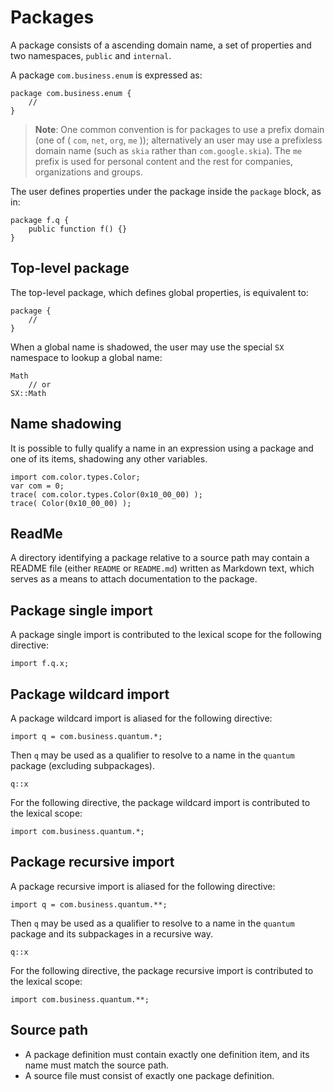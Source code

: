 # Packages

A package consists of a ascending domain name, a set of properties and two namespaces, `public` and `internal`.

A package `com.business.enum` is expressed as:

```
package com.business.enum {
    //
}
```

> **Note**: One common convention is for packages to use a prefix domain (one of ( `com`, `net`, `org`, `me` )); alternatively an user may use a prefixless domain name (such as `skia` rather than `com.google.skia`). The `me` prefix is used for personal content and the rest for companies, organizations and groups.

The user defines properties under the package inside the `package` block, as in:

```
package f.q {
    public function f() {}
}
```

## Top-level package

The top-level package, which defines global properties, is equivalent to:

```
package {
    //
}
```

When a global name is shadowed, the user may use the special `SX` namespace to lookup a global name:

```
Math
    // or
SX::Math
```

## Name shadowing

It is possible to fully qualify a name in an expression using a package and one of its items, shadowing any other variables.

```
import com.color.types.Color;
var com = 0;
trace( com.color.types.Color(0x10_00_00) );
trace( Color(0x10_00_00) );
```

## ReadMe

A directory identifying a package relative to a source path may contain a README file (either `README` or `README.md`) written as Markdown text, which serves as a means to attach documentation to the package.

## Package single import

A package single import is contributed to the lexical scope for the following directive:

```
import f.q.x;
```

## Package wildcard import

A package wildcard import is aliased for the following directive:

```
import q = com.business.quantum.*;
```

Then `q` may be used as a qualifier to resolve to a name in the `quantum` package (excluding subpackages).

```
q::x
```

For the following directive, the package wildcard import is contributed to the lexical scope:

```
import com.business.quantum.*;
```

## Package recursive import

A package recursive import is aliased for the following directive:

```
import q = com.business.quantum.**;
```

Then `q` may be used as a qualifier to resolve to a name in the `quantum` package and its subpackages in a recursive way.

```
q::x
```

For the following directive, the package recursive import is contributed to the lexical scope:

```
import com.business.quantum.**;
```

## Source path

- A package definition must contain exactly one definition item, and its name must match the source path.
- A source file must consist of exactly one package definition.

